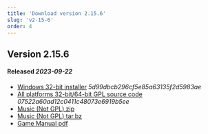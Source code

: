 ```yaml
---
title: 'Download version 2.15.6'
slug: 'v2-15-6'
order: 4
---
```

## Version 2.15.6
#### Released _2023-09-22_

- [Windows 32-bit installer](https://sourceforge.net/projects/skfans/files/7KAA%202.15.6/7kaa-install-2.15.6-win32.exe/download) _5d99dbcb296cf5e85a63135f2d5983ae_
- [All platforms 32-bit/64-bit GPL source code](https://sourceforge.net/projects/skfans/files/7KAA%202.15.6/7kaa-2.15.6.tar.gz/download) _07522a60ad12c0411c48073e6919b5ee_
- [Music (Not GPL) zip](https://www.7kfans.com/downloads/7kaa-music-2.15.zip)
- [Music (Not GPL) tar.bz](https://www.7kfans.com/downloads/7kaa-music-2.15.tar.bz2)
- [Game Manual pdf](https://sourceforge.net/projects/skfans/files/7KAA%202.15.6/7kaa-manual-2.15.6.pdf/download)

